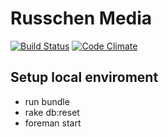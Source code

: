Russchen Media
=============

[![Build Status](https://travis-ci.org/martijnrusschen/russchenmedia.svg?branch=master)](https://travis-ci.org/martijnrusschen/russchenmedia)
[![Code Climate](https://codeclimate.com/github/martijnrusschen/russchenmedia.png)](https://codeclimate.com/github/martijnrusschen/russchenmedia)

## Setup local enviroment
- run bundle
- rake db:reset
- foreman start
